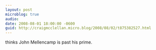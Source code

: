 ```yaml
---
layout: post
microblog: true
audio: 
date: 2008-08-01 18:00:00 -0600
guid: http://craigmcclellan.micro.blog/2008/08/02/t875382527.html
---
```

thinks John Mellencamp is past his prime.
